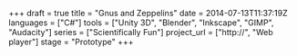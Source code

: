 +++
draft = true
title = "Gnus and Zeppelins"
date = 2014-07-13T11:37:19Z
languages = ["C#"]
tools = ["Unity 3D", "Blender", "Inkscape", "GIMP", "Audacity"]
series = ["Scientifically Fun"]
project_url = ["http://", "Web player"]
stage = "Prototype"
+++



